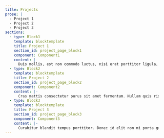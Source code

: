 ```yaml
---
title: Projects
prose: |
  - Project 1
  - Project 2
  - Project 3
sections:
  - type: Block1
    template: blocktemplate
    title: Project 1
    section_id: project_page_block1
    component: Component1
    content: |-
      Duis mollis, est non commodo luctus, nisi erat porttitor ligula, eget lacinia odio sem nec elit. Cras justo odio, dapibus ac facilisis in, egestas eget quam. Maecenas faucibus mollis interdum. Cras justo odio, dapibus ac facilisis in, egestas eget quam. Sed posuere consectetur est at lobortis. Cras mattis consectetur purus sit amet fermentum. Aenean lacinia bibendum nulla sed consectetur.
  - type: Block2
    template: blocktemplate
    title: Project 2
    section_id: project_page_block2
    component: Component2
    content: |-
      Cras mattis consectetur purus sit amet fermentum. Nullam quis risus eget urna mollis ornare vel eu leo. Maecenas faucibus mollis interdum. Donec sed odio dui. Integer posuere erat a ante venenatis dapibus posuere velit aliquet. Vivamus sagittis lacus vel augue laoreet rutrum faucibus dolor auctor.
  - type: Block3
    template: blocktemplate
    title: Project 3
    section_id: project_page_block3
    component: Component3
    content: |-
      Curabitur blandit tempus porttitor. Donec id elit non mi porta gravida at eget metus. Cras mattis consectetur purus sit amet fermentum. [Integer posuere erat](http://apple.com) a ante venenatis dapibus posuere _velit aliquet_. Donec id elit non mi porta gravida at eget metus. Aenean lacinia bibendum nulla sed consectetur. Cum sociis natoque penatibus et magnis dis parturient montes, nascetur ridiculus mus.
---
```

